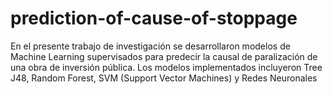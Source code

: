 # prediction-of-cause-of-stoppage
En el presente trabajo de investigación se desarrollaron modelos de Machine Learning supervisados para predecir la causal de paralización de una obra de inversión pública. Los modelos implementados incluyeron Tree J48, Random Forest, SVM (Support Vector Machines) y Redes Neuronales
